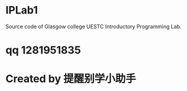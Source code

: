 # IPLab1
Source code of Glasgow college UESTC Introductory Programming Lab.
# qq 1281951835
# Created by 提醒别学小助手
